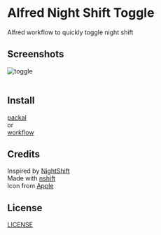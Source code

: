 # Alfred Night Shift Toggle
Alfred workflow to quickly toggle night shift

## Screenshots
![toggle](https://raw.githubusercontent.com/enzosv/alfred-nightshift-toggle/master/toggle.png)<br><br>

## Install
[packal](http://www.packal.org/workflow/nightshifttoggle)<br>
or<br>
[workflow]((https://raw.githubusercontent.com/enzosv/alfred-nightshift-toggle/master/NightShiftToggle.alfredworkflow))

## Credits
Inspired by [NightShift](http://www.packal.org/workflow/nightshift)<br>
Made with [nshift](https://github.com/jenghis/nshift)<br>
Icon from [Apple](https://support.apple.com/library/content/dam/edam/applecare/images/en_US/macos/macos-sierra-night-shift-icon-black.png)

## License
[LICENSE](https://raw.githubusercontent.com/enzosv/alfred-nightshift-toggle/master/LICENSE) 
